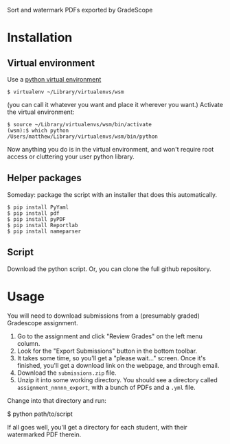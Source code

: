 Sort and watermark PDFs exported by GradeScope

# Installation

## Virtual environment

Use a [python virtual environment](https://packaging.python.org/guides/installing-using-pip-and-virtualenv/)

    $ virtualenv ~/Library/virtualenvs/wsm
    
(you can call it whatever you want and place it wherever you want.)  Activate the virtual environment:

    $ source ~/Library/virtualenvs/wsm/bin/activate
    (wsm):$ which python
    /Users/matthew/Library/virtualenvs/wsm/bin/python
    
Now anything you do is in the virtual environment, and won't require root access or cluttering your user
python library.

## Helper packages

Someday: package the script with an installer that does this automatically.

    $ pip install PyYaml
    $ pip install pdf
    $ pip install pyPDF
    $ pip install Reportlab
    $ pip install nameparser
    
## Script

Download the python script.  Or, you can clone the full github repository.

# Usage

You will need to download submissions from a (presumably graded) Gradescope assignment.  

1. Go to the assignment and click "Review Grades" on the left menu column.
2. Look for the "Export Submissions" button in the bottom toolbar.
3. It takes some time, so you'll get a "please wait..." screen.  Once it's finished, you'll get a download link on the webpage, and through email.
4. Download the `submissions.zip` file.
5. Unzip it into some working directory.  You should see a directory called `assignment_nnnnn_export`, with a bunch of PDFs and a `.yml` file.  

Change into that directory and run:

$ python path/to/script 

If all goes well, you'll get a directory for each student, with their watermarked PDF therein.
